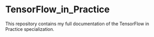 # TensorFlow_in_Practice
This repository contains my full documentation of the TensorFlow in Practice specialization.
